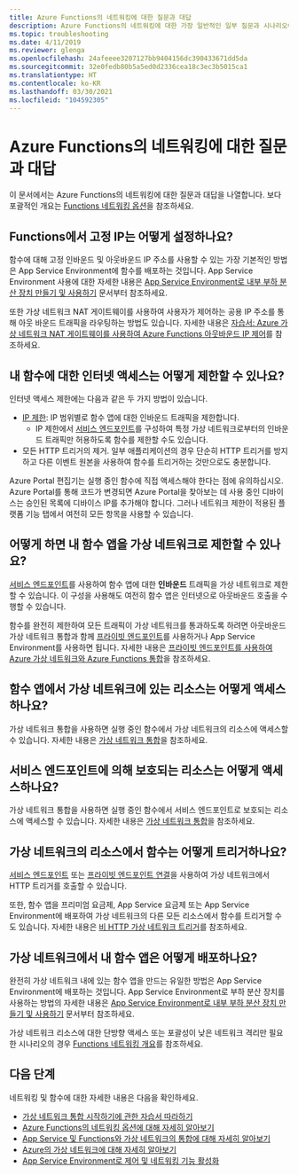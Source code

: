 ```yaml
---
title: Azure Functions의 네트워킹에 대한 질문과 대답
description: Azure Functions의 네트워킹에 대한 가장 일반적인 일부 질문과 시나리오에 대한 답변입니다.
ms.topic: troubleshooting
ms.date: 4/11/2019
ms.reviewer: glenga
ms.openlocfilehash: 24afeeee3207127bb9404156dc390433671dd5da
ms.sourcegitcommit: 32e0fedb80b5a5ed0d2336cea18c3ec3b5015ca1
ms.translationtype: HT
ms.contentlocale: ko-KR
ms.lasthandoff: 03/30/2021
ms.locfileid: "104592305"
---
```

# <a name="frequently-asked-questions-about-networking-in-azure-functions"></a>Azure Functions의 네트워킹에 대한 질문과 대답

이 문서에서는 Azure Functions의 네트워킹에 대한 질문과 대답을 나열합니다. 보다 포괄적인 개요는 [Functions 네트워킹 옵션](functions-networking-options.md)을 참조하세요.

## <a name="how-do-i-set-a-static-ip-in-functions"></a>Functions에서 고정 IP는 어떻게 설정하나요?

함수에 대해 고정 인바운드 및 아웃바운드 IP 주소를 사용할 수 있는 가장 기본적인 방법은 App Service Environment에 함수를 배포하는 것입니다. App Service Environment 사용에 대한 자세한 내용은 [App Service Environment로 내부 부하 분산 장치 만들기 및 사용하기](../app-service/environment/create-ilb-ase.md) 문서부터 참조하세요.

또한 가상 네트워크 NAT 게이트웨이를 사용하여 사용자가 제어하는 공용 IP 주소를 통해 아웃 바운드 트래픽을 라우팅하는 방법도 있습니다. 자세한 내용은 [자습서: Azure 가상 네트워크 NAT 게이트웨이를 사용하여 Azure Functions 아웃바운드 IP 제어](functions-how-to-use-nat-gateway.md)를 참조하세요. 

## <a name="how-do-i-restrict-internet-access-to-my-function"></a>내 함수에 대한 인터넷 액세스는 어떻게 제한할 수 있나요?

인터넷 액세스 제한에는 다음과 같은 두 가지 방법이 있습니다.

* [IP 제한](../app-service/app-service-ip-restrictions.md): IP 범위별로 함수 앱에 대한 인바운드 트래픽을 제한합니다.
    * IP 제한에서 [서비스 엔드포인트](../virtual-network/virtual-network-service-endpoints-overview.md)를 구성하여 특정 가상 네트워크로부터의 인바운드 트래픽만 허용하도록 함수를 제한할 수도 있습니다.
* 모든 HTTP 트리거의 제거. 일부 애플리케이션의 경우 단순히 HTTP 트리거를 방지하고 다른 이벤트 원본을 사용하여 함수를 트리거하는 것만으로도 충분합니다.

Azure Portal 편집기는 실행 중인 함수에 직접 액세스해야 한다는 점에 유의하십시오. Azure Portal를 통해 코드가 변경되면 Azure Portal을 찾아보는 데 사용 중인 디바이스는 승인된 목록에 디바이스 IP를 추가해야 합니다. 그러나 네트워크 제한이 적용된 플랫폼 기능 탭에서 여전히 모든 항목을 사용할 수 있습니다.

## <a name="how-do-i-restrict-my-function-app-to-a-virtual-network"></a>어떻게 하면 내 함수 앱을 가상 네트워크로 제한할 수 있나요?

[서비스 엔드포인트](./functions-networking-options.md#use-service-endpoints)를 사용하여 함수 앱에 대한 **인바운드** 트래픽을 가상 네트워크로 제한할 수 있습니다. 이 구성을 사용해도 여전히 함수 앱은 인터넷으로 아웃바운드 호출을 수행할 수 있습니다.

함수를 완전히 제한하여 모든 트래픽이 가상 네트워크를 통과하도록 하려면 아웃바운드 가상 네트워크 통합과 함께 [프라이빗 엔드포인트](./functions-networking-options.md#private-endpoint-connections)를 사용하거나 App Service Environment를 사용하면 됩니다. 자세한 내용은 [프라이빗 엔드포인트를 사용하여 Azure 가상 네트워크와 Azure Functions 통합](functions-create-vnet.md)을 참조하세요.

## <a name="how-can-i-access-resources-in-a-virtual-network-from-a-function-app"></a>함수 앱에서 가상 네트워크에 있는 리소스는 어떻게 액세스하나요?

가상 네트워크 통합을 사용하면 실행 중인 함수에서 가상 네트워크의 리소스에 액세스할 수 있습니다. 자세한 내용은 [가상 네트워크 통합](functions-networking-options.md#virtual-network-integration)을 참조하세요.

## <a name="how-do-i-access-resources-protected-by-service-endpoints"></a>서비스 엔드포인트에 의해 보호되는 리소스는 어떻게 액세스하나요?

가상 네트워크 통합을 사용하면 실행 중인 함수에서 서비스 엔드포인트로 보호되는 리소스에 액세스할 수 있습니다. 자세한 내용은 [가상 네트워크 통합](functions-networking-options.md#virtual-network-integration)을 참조하세요.

## <a name="how-can-i-trigger-a-function-from-a-resource-in-a-virtual-network"></a>가상 네트워크의 리소스에서 함수는 어떻게 트리거하나요?

[서비스 엔드포인트](./functions-networking-options.md#use-service-endpoints) 또는 [프라이빗 엔드포인트 연결](./functions-networking-options.md#private-endpoint-connections)을 사용하여 가상 네트워크에서 HTTP 트리거를 호출할 수 있습니다. 

또한, 함수 앱을 프리미엄 요금제, App Service 요금제 또는 App Service Environment에 배포하여 가상 네트워크의 다른 모든 리소스에서 함수를 트리거할 수도 있습니다. 자세한 내용은 [비 HTTP 가상 네트워크 트리거](./functions-networking-options.md#virtual-network-triggers-non-http)를 참조하세요.

## <a name="how-can-i-deploy-my-function-app-in-a-virtual-network"></a>가상 네트워크에서 내 함수 앱은 어떻게 배포하나요?

완전히 가상 네트워크 내에 있는 함수 앱을 만드는 유일한 방법은 App Service Environment에 배포하는 것입니다. App Service Environment로 부하 분산 장치를 사용하는 방법의 자세한 내용은 [App Service Environment로 내부 부하 분산 장치 만들기 및 사용하기](../app-service/environment/create-ilb-ase.md) 문서부터 참조하세요.

가상 네트워크 리소스에 대한 단방향 액세스 또는 포괄성이 낮은 네트워크 격리만 필요한 시나리오의 경우 [Functions 네트워킹 개요](functions-networking-options.md)를 참조하세요.

## <a name="next-steps"></a>다음 단계

네트워킹 및 함수에 대한 자세한 내용은 다음을 확인하세요. 

* [가상 네트워크 통합 시작하기에 관한 자습서 따라하기](./functions-create-vnet.md)
* [Azure Functions의 네트워킹 옵션에 대해 자세히 알아보기](./functions-networking-options.md)
* [App Service 및 Functions와 가상 네트워크의 통합에 대해 자세히 알아보기](../app-service/web-sites-integrate-with-vnet.md)
* [Azure의 가상 네트워크에 대해 자세히 알아보기](../virtual-network/virtual-networks-overview.md)
* [App Service Environment로 제어 및 네트워킹 기능 활성화](../app-service/environment/intro.md)
